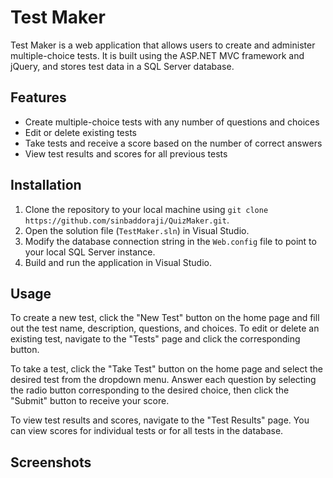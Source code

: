 # Test Maker

Test Maker is a web application that allows users to create and administer multiple-choice tests. It is built using the ASP.NET MVC framework and jQuery, and stores test data in a SQL Server database.

## Features

- Create multiple-choice tests with any number of questions and choices
- Edit or delete existing tests
- Take tests and receive a score based on the number of correct answers
- View test results and scores for all previous tests

## Installation

1. Clone the repository to your local machine using `git clone https://github.com/sinbaddoraji/QuizMaker.git`.
2. Open the solution file (`TestMaker.sln`) in Visual Studio.
3. Modify the database connection string in the `Web.config` file to point to your local SQL Server instance.
4. Build and run the application in Visual Studio.

## Usage

To create a new test, click the "New Test" button on the home page and fill out the test name, description, questions, and choices. To edit or delete an existing test, navigate to the "Tests" page and click the corresponding button.

To take a test, click the "Take Test" button on the home page and select the desired test from the dropdown menu. Answer each question by selecting the radio button corresponding to the desired choice, then click the "Submit" button to receive your score.

To view test results and scores, navigate to the "Test Results" page. You can view scores for individual tests or for all tests in the database.

## Screenshots

